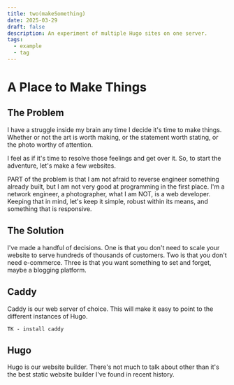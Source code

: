 ```yaml
---
title: two(makeSomething)
date: 2025-03-29
draft: false
description: An experiment of multiple Hugo sites on one server.
tags:
  - example
  - tag
---
```


# A Place to Make Things
## The Problem

I have a struggle inside my brain any time I decide it's time to make things. Whether or not the art is worth making, or the statement worth stating, or the photo worthy of attention. 

I feel as if it's time to resolve those feelings and get over it. So, to start the adventure, let's make a few websites. 

PART of the problem is that I am not afraid to reverse engineer something already built, but I am not very good at programming in the first place. I'm a network engineer, a photographer, what I am NOT, is a web developer. Keeping that in mind, let's keep it simple, robust within its means, and something that is responsive.

## The Solution

I've made a handful of decisions. One is that you don't need to scale your website to serve hundreds of thousands of customers. Two is that you don't need e-commerce. Three is that you want something to set and forget, maybe a blogging platform. 

## Caddy

Caddy is our web server of choice. This will make it easy to point to the different instances of Hugo. 

```
TK - install caddy
```

## Hugo

Hugo is our website builder. There's not much to talk about other than it's the best static website builder I've found in recent history. 
